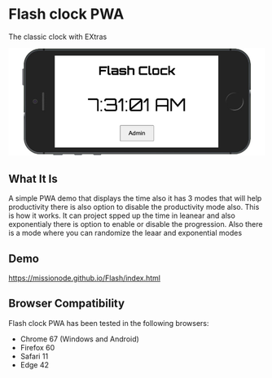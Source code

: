 # Flash clock PWA
The classic clock with EXtras

![Flash clock Screenshot](./screenshot.jpg "Flash clock Screenshot")

## What It Is

A simple PWA demo that displays the time  also it has 3 modes that will help productivity there is also option to disable the productivity mode also. This is how it works. It can project spped up the time in leanear and also exponentialy there is option to enable or disable the progression. Also there is a mode where you can randomize the leaar and exponential modes 



## Demo

https://missionode.github.io/Flash/index.html

## Browser Compatibility

Flash clock  PWA has been tested in the following browsers:

* Chrome 67 (Windows and Android)
* Firefox 60
* Safari 11
* Edge 42
